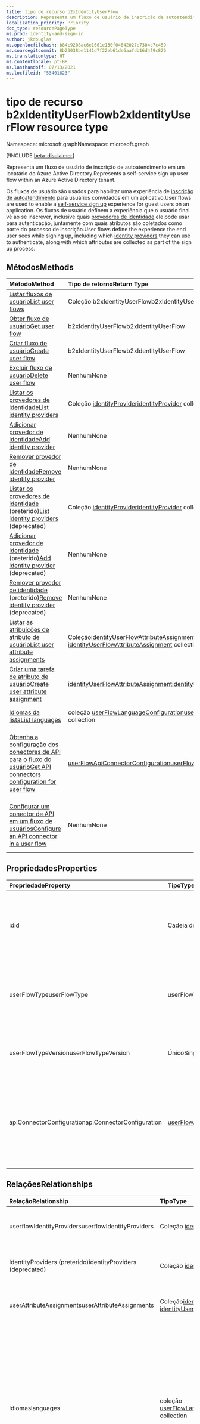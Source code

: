 ```yaml
---
title: tipo de recurso b2xIdentityUserFlow
description: Representa um fluxo de usuário de inscrição de autoatendimento em um locatário do Azure Active Directory.
localization_priority: Priority
doc_type: resourcePageType
ms.prod: identity-and-sign-in
author: jkdouglas
ms.openlocfilehash: b84c9208ac6e1661e130f04642027e7304c7c459
ms.sourcegitcommit: 8b23038be1141d7f22eb61de6aafdb16d4f9c826
ms.translationtype: HT
ms.contentlocale: pt-BR
ms.lasthandoff: 07/13/2021
ms.locfileid: "53401623"
---
```

# <a name="b2xidentityuserflow-resource-type"></a><span data-ttu-id="24970-103">tipo de recurso b2xIdentityUserFlow</span><span class="sxs-lookup"><span data-stu-id="24970-103">b2xIdentityUserFlow resource type</span></span>

<span data-ttu-id="24970-104">Namespace: microsoft.graph</span><span class="sxs-lookup"><span data-stu-id="24970-104">Namespace: microsoft.graph</span></span>

[!INCLUDE [beta-disclaimer](../../includes/beta-disclaimer.md)]

<span data-ttu-id="24970-105">Representa um fluxo de usuário de inscrição de autoatendimento em um locatário do Azure Active Directory.</span><span class="sxs-lookup"><span data-stu-id="24970-105">Represents a self-service sign up user flow within an Azure Active Directory tenant.</span></span>

<span data-ttu-id="24970-106">Os fluxos de usuário são usados para habilitar uma experiência de [inscrição de autoatendimento](/azure/active-directory/external-identities/self-service-sign-up-overview) para usuários convidados em um aplicativo.</span><span class="sxs-lookup"><span data-stu-id="24970-106">User flows are used to enable a [self-service sign up](/azure/active-directory/external-identities/self-service-sign-up-overview) experience for guest users on an application.</span></span> <span data-ttu-id="24970-107">Os fluxos de usuário definem a experiência que o usuário final vê ao se inscrever, inclusive quais [provedores de identidade](/azure/active-directory/external-identities/identity-providers) ele pode usar para autenticação, juntamente com quais atributos são coletados como parte do processo de inscrição.</span><span class="sxs-lookup"><span data-stu-id="24970-107">User flows define the experience the end user sees while signing up, including which [identity providers](/azure/active-directory/external-identities/identity-providers) they can use to authenticate, along with which attributes are collected as part of the sign up process.</span></span>

## <a name="methods"></a><span data-ttu-id="24970-108">Métodos</span><span class="sxs-lookup"><span data-stu-id="24970-108">Methods</span></span>

| <span data-ttu-id="24970-109">Método</span><span class="sxs-lookup"><span data-stu-id="24970-109">Method</span></span>       | <span data-ttu-id="24970-110">Tipo de retorno</span><span class="sxs-lookup"><span data-stu-id="24970-110">Return Type</span></span>  |<span data-ttu-id="24970-111">Descrição</span><span class="sxs-lookup"><span data-stu-id="24970-111">Description</span></span>|
|:---------------|:--------|:----------|
|[<span data-ttu-id="24970-112">Listar fluxos de usuário</span><span class="sxs-lookup"><span data-stu-id="24970-112">List user flows</span></span>](../api/identitycontainer-list-b2xuserflows.md)|<span data-ttu-id="24970-113">Coleção b2xIdentityUserFlow</span><span class="sxs-lookup"><span data-stu-id="24970-113">b2xIdentityUserFlow collection</span></span>|<span data-ttu-id="24970-114">Recupere todos os fluxos de usuário B2X.</span><span class="sxs-lookup"><span data-stu-id="24970-114">Retrieve all B2X user flows.</span></span>|
|[<span data-ttu-id="24970-115">Obter fluxo de usuário</span><span class="sxs-lookup"><span data-stu-id="24970-115">Get user flow</span></span>](../api/b2xidentityuserflow-get.md)|<span data-ttu-id="24970-116">b2xIdentityUserFlow</span><span class="sxs-lookup"><span data-stu-id="24970-116">b2xIdentityUserFlow</span></span>|<span data-ttu-id="24970-117">Recupere as propriedades de um fluxo de usuário B2X.</span><span class="sxs-lookup"><span data-stu-id="24970-117">Retrieve properties of a B2X user flow.</span></span>|
|[<span data-ttu-id="24970-118">Criar fluxo de usuário</span><span class="sxs-lookup"><span data-stu-id="24970-118">Create user flow</span></span>](../api/identitycontainer-post-b2xuserflows.md)|<span data-ttu-id="24970-119">b2xIdentityUserFlow</span><span class="sxs-lookup"><span data-stu-id="24970-119">b2xIdentityUserFlow</span></span>|<span data-ttu-id="24970-120">Crie um novo fluxo de usuário B2X.</span><span class="sxs-lookup"><span data-stu-id="24970-120">Create a new B2X user flow.</span></span>|
|[<span data-ttu-id="24970-121">Excluir fluxo de usuário</span><span class="sxs-lookup"><span data-stu-id="24970-121">Delete user flow</span></span>](../api/b2xidentityuserflow-delete.md)|<span data-ttu-id="24970-122">Nenhum</span><span class="sxs-lookup"><span data-stu-id="24970-122">None</span></span>|<span data-ttu-id="24970-123">Exclua um fluxo de usuário B2X.</span><span class="sxs-lookup"><span data-stu-id="24970-123">Delete a B2X user flow.</span></span>|
|[<span data-ttu-id="24970-124">Listar os provedores de identidade</span><span class="sxs-lookup"><span data-stu-id="24970-124">List identity providers</span></span>](../api/b2xidentityuserflow-list-userflowidentityproviders.md)|<span data-ttu-id="24970-125">Coleção [identityProvider](../resources/identityproviderbase.md)</span><span class="sxs-lookup"><span data-stu-id="24970-125">[identityProvider](../resources/identityproviderbase.md) collection</span></span>|<span data-ttu-id="24970-126">Recupere todos os provedores de identidade em um fluxo de usuário B2X.</span><span class="sxs-lookup"><span data-stu-id="24970-126">Retrieve all identity providers in a B2X user flow.</span></span>|
|[<span data-ttu-id="24970-127">Adicionar provedor de identidade</span><span class="sxs-lookup"><span data-stu-id="24970-127">Add identity provider</span></span>](../api/b2xidentityuserflow-userflowidentityproviders-update.md)|<span data-ttu-id="24970-128">Nenhum</span><span class="sxs-lookup"><span data-stu-id="24970-128">None</span></span>|<span data-ttu-id="24970-129">Adicione um provedor de identidade a um fluxo de usuário B2X.</span><span class="sxs-lookup"><span data-stu-id="24970-129">Add an identity provider to a B2X user flow.</span></span>|
|[<span data-ttu-id="24970-130">Remover provedor de identidade</span><span class="sxs-lookup"><span data-stu-id="24970-130">Remove identity provider</span></span>](../api/b2xidentityuserflow-delete-userflowidentityproviders.md)|<span data-ttu-id="24970-131">Nenhum</span><span class="sxs-lookup"><span data-stu-id="24970-131">None</span></span>|<span data-ttu-id="24970-132">Remova um provedor de identidade de um fluxo de usuário B2X.</span><span class="sxs-lookup"><span data-stu-id="24970-132">Remove an identity provider from a B2X user flow.</span></span>|
|<span data-ttu-id="24970-133">[Listar os provedores de identidade](../api/b2xidentityuserflow-list-identityproviders.md) (preterido)</span><span class="sxs-lookup"><span data-stu-id="24970-133">[List identity providers](../api/b2xidentityuserflow-list-identityproviders.md) (deprecated)</span></span>|<span data-ttu-id="24970-134">Coleção [identityProvider](../resources/identityProvider.md)</span><span class="sxs-lookup"><span data-stu-id="24970-134">[identityProvider](../resources/identityProvider.md) collection</span></span>|<span data-ttu-id="24970-135">Recupere todos os provedores de identidade em um fluxo de usuário B2X.</span><span class="sxs-lookup"><span data-stu-id="24970-135">Retrieve all identity providers in a B2X user flow.</span></span>|
|<span data-ttu-id="24970-136">[Adicionar provedor de identidade](../api/b2xidentityuserflow-post-identityproviders.md) (preterido)</span><span class="sxs-lookup"><span data-stu-id="24970-136">[Add identity provider](../api/b2xidentityuserflow-post-identityproviders.md) (deprecated)</span></span>|<span data-ttu-id="24970-137">Nenhum</span><span class="sxs-lookup"><span data-stu-id="24970-137">None</span></span>|<span data-ttu-id="24970-138">Adicione um provedor de identidade a um fluxo de usuário B2X.</span><span class="sxs-lookup"><span data-stu-id="24970-138">Add an identity provider to a B2X user flow.</span></span>|
|<span data-ttu-id="24970-139">[Remover provedor de identidade](../api/b2xidentityuserflow-delete-identityproviders.md) (preterido)</span><span class="sxs-lookup"><span data-stu-id="24970-139">[Remove identity provider](../api/b2xidentityuserflow-delete-identityproviders.md) (deprecated)</span></span>|<span data-ttu-id="24970-140">Nenhum</span><span class="sxs-lookup"><span data-stu-id="24970-140">None</span></span>|<span data-ttu-id="24970-141">Remova um provedor de identidade de um fluxo de usuário B2X.</span><span class="sxs-lookup"><span data-stu-id="24970-141">Remove an identity provider from a B2X user flow.</span></span>|
|[<span data-ttu-id="24970-142">Listar as atribuições de atributo de usuário</span><span class="sxs-lookup"><span data-stu-id="24970-142">List user attribute assignments</span></span>](../api/b2xidentityuserflow-list-userattributeassignments.md)|<span data-ttu-id="24970-143">Coleção[identityUserFlowAttributeAssignment](../resources/identityuserflowattributeassignment.md) </span><span class="sxs-lookup"><span data-stu-id="24970-143">[identityUserFlowAttributeAssignment](../resources/identityuserflowattributeassignment.md) collection</span></span>|<span data-ttu-id="24970-144">Recupere todas as atribuições de atributos do usuário em um fluxo de usuário B2X.</span><span class="sxs-lookup"><span data-stu-id="24970-144">Retrieve all user attribute assignments in a B2X user flow.</span></span>|
|[<span data-ttu-id="24970-145">Criar uma tarefa de atributo de usuário</span><span class="sxs-lookup"><span data-stu-id="24970-145">Create user attribute assignment</span></span>](../api/b2xidentityuserflow-post-userattributeassignments.md)|[<span data-ttu-id="24970-146">identityUserFlowAttributeAssignment</span><span class="sxs-lookup"><span data-stu-id="24970-146">identityUserFlowAttributeAssignment</span></span>](../resources/identityuserflowattributeassignment.md)|<span data-ttu-id="24970-147">Crie uma atribuição de atributo de usuário em um fluxo de usuário B2X.</span><span class="sxs-lookup"><span data-stu-id="24970-147">Create a user attribute assignment in a B2X user flow.</span></span>|
|[<span data-ttu-id="24970-148">Idiomas da lista</span><span class="sxs-lookup"><span data-stu-id="24970-148">List languages</span></span>](../api/b2xidentityuserflow-list-languages.md)|<span data-ttu-id="24970-149">coleção [userFlowLanguageConfiguration](../resources/userflowlanguageconfiguration.md)</span><span class="sxs-lookup"><span data-stu-id="24970-149">[userFlowLanguageConfiguration](../resources/userflowlanguageconfiguration.md) collection</span></span>|<span data-ttu-id="24970-150">Recupere todos os idiomas dentro de um fluxo de usuário B2X.</span><span class="sxs-lookup"><span data-stu-id="24970-150">Retrieve all languages within a B2X user flow.</span></span>|
|[<span data-ttu-id="24970-151">Obtenha a configuração dos conectores de API para o fluxo do usuário</span><span class="sxs-lookup"><span data-stu-id="24970-151">Get API connectors configuration for user flow</span></span>](../api/b2xidentityuserflow-get-apiConnectorConfiguration.md)|[<span data-ttu-id="24970-152">userFlowApiConnectorConfiguration</span><span class="sxs-lookup"><span data-stu-id="24970-152">userFlowApiConnectorConfiguration</span></span>](../resources/userflowapiconnectorconfiguration.md)| <span data-ttu-id="24970-153">Obtenha a configuração dos conectores de API usados no fluxo do usuário.</span><span class="sxs-lookup"><span data-stu-id="24970-153">Get the configuration for API connectors used in the user flow.</span></span> <span data-ttu-id="24970-154">O parâmetro de consulta $expand não é compatível com este método.</span><span class="sxs-lookup"><span data-stu-id="24970-154">The $expand query parameter is not supported for this method.</span></span>|
|[<span data-ttu-id="24970-155">Configurar um conector de API em um fluxo de usuários</span><span class="sxs-lookup"><span data-stu-id="24970-155">Configure an API connector in a user flow</span></span>](../api/b2xidentityuserflow-put-apiConnectorConfiguration.md)|<span data-ttu-id="24970-156">Nenhum</span><span class="sxs-lookup"><span data-stu-id="24970-156">None</span></span>| <span data-ttu-id="24970-157">Configure um conector de API para etapas específicas em um fluxo de usuário, atualizando a propriedade [apiConnectorConfiguration](../resources/userflowapiconnectorconfiguration.md).</span><span class="sxs-lookup"><span data-stu-id="24970-157">Configure an API connector for specific steps in a user flow by updating the [apiConnectorConfiguration](../resources/userflowapiconnectorconfiguration.md) property.</span></span>|

## <a name="properties"></a><span data-ttu-id="24970-158">Propriedades</span><span class="sxs-lookup"><span data-stu-id="24970-158">Properties</span></span>

|<span data-ttu-id="24970-159">Propriedade</span><span class="sxs-lookup"><span data-stu-id="24970-159">Property</span></span>|<span data-ttu-id="24970-160">Tipo</span><span class="sxs-lookup"><span data-stu-id="24970-160">Type</span></span>|<span data-ttu-id="24970-161">Descrição</span><span class="sxs-lookup"><span data-stu-id="24970-161">Description</span></span>|
|:---------------|:--------|:----------|
|<span data-ttu-id="24970-162">id</span><span class="sxs-lookup"><span data-stu-id="24970-162">id</span></span>|<span data-ttu-id="24970-163">Cadeia de caracteres</span><span class="sxs-lookup"><span data-stu-id="24970-163">String</span></span>|<span data-ttu-id="24970-164">O nome do fluxo de usuário.</span><span class="sxs-lookup"><span data-stu-id="24970-164">The name of the user flow.</span></span> <span data-ttu-id="24970-165">Esse é um valor obrigatório e imutável após sua criação.</span><span class="sxs-lookup"><span data-stu-id="24970-165">This is a required value and is immutable after it's created.</span></span> <span data-ttu-id="24970-166">O nome será antecedido pelo valor de `B2X_1_` após a criação.</span><span class="sxs-lookup"><span data-stu-id="24970-166">The name will be prefixed with the value of `B2X_1_` after creation.</span></span>|
|<span data-ttu-id="24970-167">userFlowType</span><span class="sxs-lookup"><span data-stu-id="24970-167">userFlowType</span></span>|<span data-ttu-id="24970-168">userFlowType</span><span class="sxs-lookup"><span data-stu-id="24970-168">userFlowType</span></span>|<span data-ttu-id="24970-169">O tipo de fluxo de usuário.</span><span class="sxs-lookup"><span data-stu-id="24970-169">The type of user flow.</span></span> <span data-ttu-id="24970-170">Para os fluxos de usuário de inscrição de autoatendimento, o valor só poderá ser `signUpOrSignIn` e não poderá ser modificado após a criação.</span><span class="sxs-lookup"><span data-stu-id="24970-170">For self-service sign up user flows, the value can only be `signUpOrSignIn` and cannot be modified after creation.</span></span>|
|<span data-ttu-id="24970-171">userFlowTypeVersion</span><span class="sxs-lookup"><span data-stu-id="24970-171">userFlowTypeVersion</span></span>|<span data-ttu-id="24970-172">Único</span><span class="sxs-lookup"><span data-stu-id="24970-172">Single</span></span>|<span data-ttu-id="24970-173">A versão do fluxo de usuário.</span><span class="sxs-lookup"><span data-stu-id="24970-173">The version of the user flow.</span></span> <span data-ttu-id="24970-174">Para fluxos de usuário de inscrição de autoatendimento, a versão é sempre `1`.</span><span class="sxs-lookup"><span data-stu-id="24970-174">For self-service sign up user flows, the version is always `1`.</span></span>|
|<span data-ttu-id="24970-175">apiConnectorConfiguration</span><span class="sxs-lookup"><span data-stu-id="24970-175">apiConnectorConfiguration</span></span>|[<span data-ttu-id="24970-176">userFlowApiConnectorConfiguration</span><span class="sxs-lookup"><span data-stu-id="24970-176">userFlowApiConnectorConfiguration</span></span>](../resources/userflowapiconnectorconfiguration.md)|<span data-ttu-id="24970-177">Configuração para habilitar um conector API para uso como parte do fluxo de usuário de inscrição de autoatendimento.</span><span class="sxs-lookup"><span data-stu-id="24970-177">Configuration for enabling an API connector for use as part of the self-service sign up user flow.</span></span> <span data-ttu-id="24970-178">Você somente pode obter o valor deste objeto usando [ Obter a userFlowApiConnectorConfiguration ](../api/b2xidentityuserflow-get-apiConnectorConfiguration.md).</span><span class="sxs-lookup"><span data-stu-id="24970-178">You can only obtain the value of this object using [Get userFlowApiConnectorConfiguration](../api/b2xidentityuserflow-get-apiConnectorConfiguration.md).</span></span>|

## <a name="relationships"></a><span data-ttu-id="24970-179">Relações</span><span class="sxs-lookup"><span data-stu-id="24970-179">Relationships</span></span>

| <span data-ttu-id="24970-180">Relação</span><span class="sxs-lookup"><span data-stu-id="24970-180">Relationship</span></span>       | <span data-ttu-id="24970-181">Tipo</span><span class="sxs-lookup"><span data-stu-id="24970-181">Type</span></span>  |<span data-ttu-id="24970-182">Descrição</span><span class="sxs-lookup"><span data-stu-id="24970-182">Description</span></span>|
|:---------------|:--------|:----------|
|<span data-ttu-id="24970-183">userflowIdentityProviders</span><span class="sxs-lookup"><span data-stu-id="24970-183">userflowIdentityProviders</span></span>|<span data-ttu-id="24970-184">Coleção [identityProviderBase](../resources/identityproviderbase.md)</span><span class="sxs-lookup"><span data-stu-id="24970-184">[identityProviderBase](../resources/identityproviderbase.md) collection</span></span>|<span data-ttu-id="24970-185">Os provedores de identidade incluídos no fluxo de usuários.</span><span class="sxs-lookup"><span data-stu-id="24970-185">The identity providers included in the user flow.</span></span>|
|<span data-ttu-id="24970-186">IdentityProviders (preterido)</span><span class="sxs-lookup"><span data-stu-id="24970-186">identityProviders (deprecated)</span></span>|<span data-ttu-id="24970-187">Coleção [identityProvider](../resources/identityprovider.md)</span><span class="sxs-lookup"><span data-stu-id="24970-187">[identityProvider](../resources/identityprovider.md) collection</span></span>|<span data-ttu-id="24970-188">Os provedores de identidade incluídos no fluxo de usuário.</span><span class="sxs-lookup"><span data-stu-id="24970-188">The identity providers included in the user flow.</span></span>|
|<span data-ttu-id="24970-189">userAttributeAssignments</span><span class="sxs-lookup"><span data-stu-id="24970-189">userAttributeAssignments</span></span>|<span data-ttu-id="24970-190">Coleção[identityUserFlowAttributeAssignment](../resources/identityuserflowattributeassignment.md) </span><span class="sxs-lookup"><span data-stu-id="24970-190">[identityUserFlowAttributeAssignment](../resources/identityuserflowattributeassignment.md) collection</span></span>|<span data-ttu-id="24970-191">As atribuições de atributo de usuário incluídas no fluxo do usuário.</span><span class="sxs-lookup"><span data-stu-id="24970-191">The user attribute assignments included in the user flow.</span></span>|
|<span data-ttu-id="24970-192">idiomas</span><span class="sxs-lookup"><span data-stu-id="24970-192">languages</span></span>|<span data-ttu-id="24970-193">coleção [userFlowLanguageConfiguration](../resources/userflowlanguageconfiguration.md)</span><span class="sxs-lookup"><span data-stu-id="24970-193">[userFlowLanguageConfiguration](../resources/userflowlanguageconfiguration.md) collection</span></span>|<span data-ttu-id="24970-194">Os idiomas com suporte para personalização dentro do fluxo do usuário.</span><span class="sxs-lookup"><span data-stu-id="24970-194">The languages supported for customization within the user flow.</span></span> <span data-ttu-id="24970-195">A personalização do idioma é habilitado por padrão no fluxo do usuário de inscrição de autoatendimento.</span><span class="sxs-lookup"><span data-stu-id="24970-195">Language customization is enabled by default in self-service sign up user flow.</span></span> <span data-ttu-id="24970-196">Você não pode criar idiomas personalizados em fluxos de usuário de inscrição de autoatendimento.</span><span class="sxs-lookup"><span data-stu-id="24970-196">You cannot create custom languages in self-service sign up user flows.</span></span>|

## <a name="json-representation"></a><span data-ttu-id="24970-197">Representação JSON</span><span class="sxs-lookup"><span data-stu-id="24970-197">JSON representation</span></span>

<span data-ttu-id="24970-198">Veja a seguir uma representação JSON do recurso.</span><span class="sxs-lookup"><span data-stu-id="24970-198">The following is a JSON representation of the resource.</span></span>

<!-- {
  "blockType": "resource",
  "@odata.type": "microsoft.graph.b2xIdentityUserFlow",
  "optionalProperties": [],
  "keyProperty": "id"
} -->

```json
{
    "id": "String (identifier)",
    "userFlowType": "String",
    "userFlowTypeVersion": "Single",
    "userflowIdentityProviders": [{"@odata.type": "microsoft.graph.identityProviderBase"}],
    "identityProviders": [{"@odata.type": "microsoft.graph.identityProvider"}],
    "userAttributeAssignments": [{"@odate.type": "microsoft.graph.identityUserFlowAttributeAssignment"}],
    "languages": [{"@odata.type": "microsoft.graph.userFlowLanguageConfiguration"}],
    "apiConnectorConfiguration": {
      "@odata.type": "microsoft.graph.userFlowApiConnectorConfiguration"
    }
}
```
